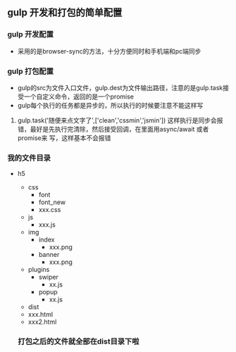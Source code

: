 ## gulp 开发和打包的简单配置

### gulp 开发配置
 - 采用的是browser-sync的方法，十分方便同时和手机端和pc端同步
### gulp 打包配置
- gulp的src为文件入口文件，gulp.dest为文件输出路径，注意的是gulp.task接受一个自定义命令，返回的是一个promise
- gulp每个执行的任务都是异步的，所以执行的时候要注意不能这样写
 1. gulp.task('随便来点文字了',['clean','cssmin','jsmin']) 这样执行是同步会报错，最好是先执行完清除，然后接受回调，在里面用async/await 或者promise来
   写，这样基本不会报错


### 我的文件目录
   - h5
      - css
        - font
        - font_new
        - xxx.css
      - js
        - xxx.js 
      - img
        - index
          - xxx.png
        - banner
          - xxx.png
      - plugins
        - swiper
           - xx.js
        - popup
           - xx.js
      - dist     
      - xxx.html
      - xxx2.html

     ### 打包之后的文件就全部在dist目录下啦           


